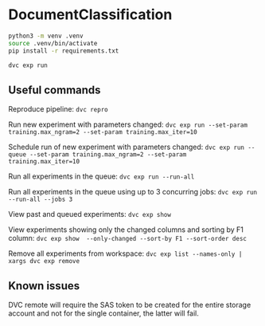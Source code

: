 # DocumentClassification


```bash
python3 -m venv .venv
source .venv/bin/activate
pip install -r requirements.txt

dvc exp run
```

## Useful commands

Reproduce pipeline:
`dvc repro`

Run new experiment with parameters changed:
`dvc exp run --set-param training.max_ngram=2 --set-param training.max_iter=10`

Schedule run of new experiment with parameters changed:
`dvc exp run --queue --set-param training.max_ngram=2 --set-param training.max_iter=10`

Run all experiments in the queue:
`dvc exp run --run-all`

Run all experiments in the queue using up to 3 concurring jobs:
`dvc exp run --run-all --jobs 3`

View past and queued experiments:
`dvc exp show`

View experiments showing only the changed columns and sorting by F1 column:
`dvc exp show  --only-changed --sort-by F1 --sort-order desc`


Remove all experiments from workspace:
`dvc exp list --names-only | xargs dvc exp remove`






## Known issues

DVC remote will require the SAS token to be created for the entire storage account and not for the single container, the latter will fail.
